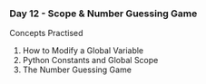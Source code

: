 <h3>Day 12 - Scope & Number Guessing Game</h3>

Concepts Practised
<ol>
    <li>How to Modify a Global Variable</li>
    <li>Python Constants and Global Scope</li>
    <li>The Number Guessing Game</li>
</ol>

